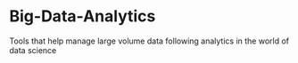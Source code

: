 # Big-Data-Analytics
Tools that help manage large volume data following analytics in the world of data science
